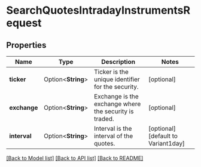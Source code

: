 # SearchQuotesIntradayInstrumentsRequest

## Properties

Name | Type | Description | Notes
------------ | ------------- | ------------- | -------------
**ticker** | Option<**String**> | Ticker is the unique identifier for the security. | [optional]
**exchange** | Option<**String**> | Exchange is the exchange where the security is traded. | [optional]
**interval** | Option<**String**> | Interval is the interval of the quotes. | [optional][default to Variant1day]

[[Back to Model list]](../README.md#documentation-for-models) [[Back to API list]](../README.md#documentation-for-api-endpoints) [[Back to README]](../README.md)


